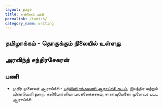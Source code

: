 ```yaml
---
layout: page
title: என்னைப் பற்றி
permalink: /tamizh/
category_name: writing
---
```

## தமிழாக்கம்  - தொகுக்கும் நிலையில் உள்ளது
## அரவிந்த் சந்திரசேகரன்
## பணி
* முதிர் முனைவர் ஆராய்ச்சி - [பத்மினி ரங்கமணி ஆராய்ச்சி கூடம்](https://sites.google.com/eng.ucsd.edu/prangamani/group/padmini-rangamani?authuser=0),
இயந்திர மற்றும் விண்வெளி துறை. கலிபோர்னியா பல்கலைக்கசகம், சான் டியேகோ
முனைவர் பட்ட ஆராய்ச்சி 

